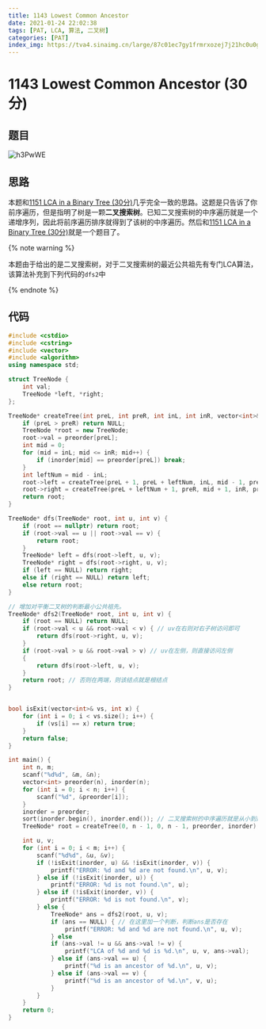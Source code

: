 ```yaml
---
title: 1143 Lowest Common Ancestor
date: 2021-01-24 22:02:38
tags: [PAT, LCA, 算法, 二叉树]
categories: [PAT]
index_img: https://tva4.sinaimg.cn/large/87c01ec7gy1frmrxozej7j21hc0u0gur.jpg
---
```


# 1143 Lowest Common Ancestor (30分)

## 题目

![h3PwWE](https://gitee.com/yoyhm/oss/raw/master/uPic/h3PwWE.png)

## 思路

本题和[1151 LCA in a Binary Tree (30分)](https://emhui.fun/2021/01/23/1151-LCA-in-a-Binary-Tree/)几乎完全一致的思路。这题是只告诉了你前序遍历，但是指明了树是一颗**二叉搜索树**。已知二叉搜索树的中序遍历就是一个递增序列，因此将前序遍历排序就得到了该树的中序遍历。然后和[1151 LCA in a Binary Tree (30分)](https://emhui.fun/2021/01/23/1151-LCA-in-a-Binary-Tree/)就是一个题目了。

{% note warning %}

本题由于给出的是二叉搜索树，对于二叉搜索树的最近公共祖先有专门LCA算法，该算法补充到下列代码的`dfs2`中

{% endnote %}

## 代码

```C++
#include <cstdio>
#include <cstring>
#include <vector>
#include <algorithm>
using namespace std;

struct TreeNode {
    int val;
    TreeNode *left, *right;
};

TreeNode* createTree(int preL, int preR, int inL, int inR, vector<int>& preorder, vector<int>& inorder) {
    if (preL > preR) return NULL;
    TreeNode *root = new TreeNode;
    root->val = preorder[preL];
    int mid = 0;
    for (mid = inL; mid <= inR; mid++) {
        if (inorder[mid] == preorder[preL]) break;
    }
    int leftNum = mid - inL;
    root->left = createTree(preL + 1, preL + leftNum, inL, mid - 1, preorder, inorder);
    root->right = createTree(preL + leftNum + 1, preR, mid + 1, inR, preorder, inorder);
    return root;
}

TreeNode* dfs(TreeNode* root, int u, int v) {
    if (root == nullptr) return root;
    if (root->val == u || root->val == v) {
        return root;
    }
    TreeNode* left = dfs(root->left, u, v);
    TreeNode* right = dfs(root->right, u, v);
    if (left == NULL) return right;
    else if (right == NULL) return left;
    else return root;
}

// 增加对平衡二叉树的判断最小公共祖先。
TreeNode* dfs2(TreeNode* root, int u, int v) {
    if (root == NULL) return NULL;
    if (root->val < u && root->val < v) { // uv在右则对右子树访问即可
        return dfs(root->right, u, v);
    }
    if (root->val > u && root->val > v) // uv在左侧，则直接访问左侧
    {
        return dfs(root->left, u, v);
    }
    return root; // 否则在两端，则该结点就是根结点
}


bool isExit(vector<int>& vs, int x) {
    for (int i = 0; i < vs.size(); i++) {
        if (vs[i] == x) return true;
    }
    return false;
}

int main() {
    int n, m;
    scanf("%d%d", &m, &n);
    vector<int> preorder(n), inorder(n);
    for (int i = 0; i < n; i++) {
        scanf("%d", &preorder[i]);
    }
    inorder = preorder;
    sort(inorder.begin(), inorder.end()); // 二叉搜索树的中序遍历就是从小到达的顺序。
    TreeNode* root = createTree(0, n - 1, 0, n - 1, preorder, inorder);

    int u, v;
    for (int i = 0; i < m; i++) {
        scanf("%d%d", &u, &v);
        if (!isExit(inorder, u) && !isExit(inorder, v)) {
            printf("ERROR: %d and %d are not found.\n", u, v);
        } else if (!isExit(inorder, u)) {
            printf("ERROR: %d is not found.\n", u);
        } else if (!isExit(inorder, v)) {
            printf("ERROR: %d is not found.\n", v);
        } else {
            TreeNode* ans = dfs2(root, u, v);
            if (ans == NULL) { // 在这里加一个判断，判断ans是否存在
                printf("ERROR: %d and %d are not found.\n", u, v);
            } else
            if (ans->val != u && ans->val != v) {
                printf("LCA of %d and %d is %d.\n", u, v, ans->val);
            } else if (ans->val == u) {
                printf("%d is an ancestor of %d.\n", u, v);
            } else if (ans->val == v) {
                printf("%d is an ancestor of %d.\n", v, u);
            }
        }
    }
    return 0;
}
```
